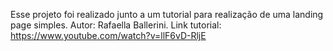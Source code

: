 Esse projeto foi realizado junto a um tutorial para realização de uma landing page simples.
Autor: Rafaella Ballerini. Link tutorial: https://www.youtube.com/watch?v=llF6vD-RljE
